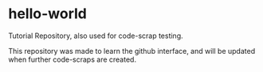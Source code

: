 # hello-world
Tutorial Repository, also used for code-scrap testing.

This repository was made to learn the github interface, and will be updated when further code-scraps are created.
